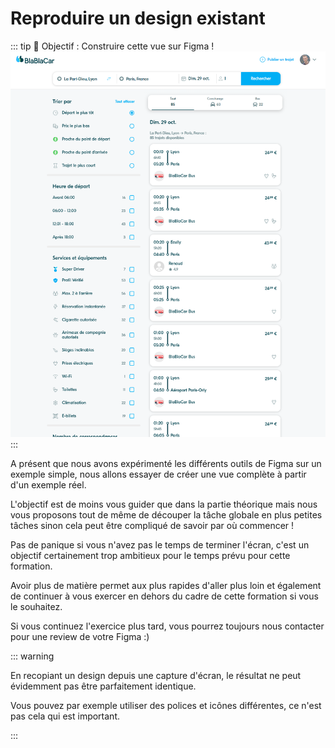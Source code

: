 # Reproduire un design existant

::: tip 🎯 Objectif : Construire cette vue sur Figma !
![](../../assets/img/figma/tutorial/app//full_screen.png)
:::

A présent que nous avons expérimenté les différents outils de Figma sur un exemple simple, nous allons essayer de créer une vue complète à partir d'un exemple réel.

L'objectif est de moins vous guider que dans la partie théorique mais nous vous proposons tout de même de découper la tâche globale en plus petites tâches sinon cela peut être compliqué de savoir par où commencer !

Pas de panique si vous n'avez pas le temps de terminer l'écran, c'est un objectif certainement trop ambitieux pour le temps prévu pour cette formation.

Avoir plus de matière permet aux plus rapides d'aller plus loin et également de continuer à vous exercer en dehors du cadre de cette formation si vous le souhaitez.

Si vous continuez l'exercice plus tard, vous pourrez toujours nous contacter pour une review de votre Figma :)

::: warning 

En recopiant un design depuis une capture d'écran, le résultat ne peut évidemment pas être parfaitement identique.

Vous pouvez par exemple utiliser des polices et icônes différentes, ce n'est pas cela qui est important.

:::